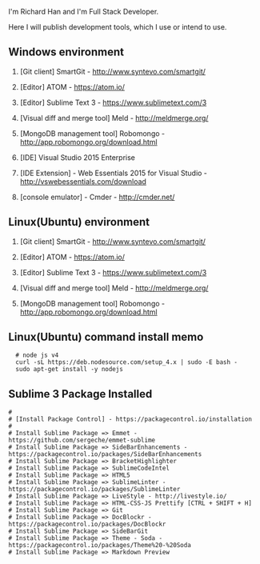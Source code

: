 I'm Richard Han and I'm Full Stack Developer.

Here I will publish development tools, which I use or intend to use.


## Windows environment

1. [Git client] SmartGit - http://www.syntevo.com/smartgit/

2. [Editor] ATOM - https://atom.io/

3. [Editor] Sublime Text 3 - https://www.sublimetext.com/3



4. [Visual diff and merge tool] Meld - http://meldmerge.org/

5. [MongoDB management tool] Robomongo - http://app.robomongo.org/download.html

6. [IDE] Visual Studio 2015 Enterprise

7. [IDE Extension] - Web Essentials 2015 for Visual Studio - http://vswebessentials.com/download

8. [console emulator] - Cmder - http://cmder.net/

## Linux(Ubuntu) environment

1. [Git client] SmartGit - http://www.syntevo.com/smartgit/

2. [Editor] ATOM - https://atom.io/

3. [Editor] Sublime Text 3 - https://www.sublimetext.com/3

4. [Visual diff and merge tool] Meld - http://meldmerge.org/

5. [MongoDB management tool] Robomongo - http://app.robomongo.org/download.html


## Linux(Ubuntu) command install memo
```
  # node js v4
  curl -sL https://deb.nodesource.com/setup_4.x | sudo -E bash -
  sudo apt-get install -y nodejs
 ```

## Sublime 3 Package Installed
 ```
 #
 # [Install Package Control] - https://packagecontrol.io/installation
 #
 # Install Sublime Package => Emmet - https://github.com/sergeche/emmet-sublime
 # Install Sublime Package => SideBarEnhancements - https://packagecontrol.io/packages/SideBarEnhancements
 # Install Sublime Package => Bracket​Highlighter
 # Install Sublime Package => SublimeCodeIntel
 # Install Sublime Package => HTML5
 # Install Sublime Package => Sublime​Linter - https://packagecontrol.io/packages/SublimeLinter
 # Install Sublime Package => Live​Style - http://livestyle.io/
 # Install Sublime Package => HTML-CSS-JS Prettify [CTRL + SHIFT + H]
 # Install Sublime Package => Git
 # Install Sublime Package => Doc​Blockr - https://packagecontrol.io/packages/DocBlockr
 # Install Sublime Package => SideBarGit
 # Install Sublime Package => Theme - Soda - https://packagecontrol.io/packages/Theme%20-%20Soda
 # Install Sublime Package => Markdown Preview

 ```
